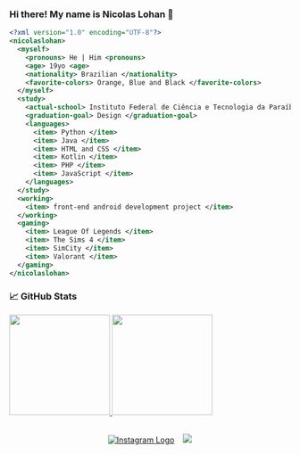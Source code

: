 ### Hi there! My name is Nicolas Lohan 👋


```xml
<?xml version="1.0" encoding="UTF-8"?>
<nicolaslohan>
  <myself>
    <pronouns> He | Him <pronouns>
    <age> 19yo <age>
    <nationality> Brazilian </nationality>
    <favorite-colors> Orange, Blue and Black </favorite-colors>
  </myself>
  <study>
    <actual-school> Instituto Federal de Ciência e Tecnologia da Paraíba - campus Campina Grande </actual-school>
    <graduation-goal> Design </graduation-goal>
    <languages>
      <item> Python </item>
      <item> Java </item>
      <item> HTML and CSS </item>
      <item> Kotlin </item>
      <item> PHP </item>
      <item> JavaScript </item>
    </languages>
  </study>
  <working>
    <item> front-end android development project </item>
  </working>
  <gaming>
    <item> League Of Legends </item>
    <item> The Sims 4 </item>
    <item> SimCity </item>
    <item> Valorant </item>
  </gaming>
</nicolaslohan>
```

### &#x1f4c8; GitHub Stats

<div>
  <a href="https://github.com/nicolaslohan">
  <img height="180em" src="https://github-readme-stats.vercel.app/api?username=nicolaslohan&show_icons=true&theme=dark&include_all_commits=true&count_private=true"/>
  <img height="180em" src="https://github-readme-stats.vercel.app/api/top-langs/?username=nicolaslohan&layout=compact&langs_count=16&theme=dark"/>
<div>

<p align="center">
<br>
<a href="https://www.instagram.com/nascolas/"><img src="https://img.shields.io/badge/Instagram-E4405F?style=for-the-badge&logo=instagram&logoColor=white" title="Jônatas's Instagram" alt="Instagram Logo" /></a>&nbsp;&nbsp;&nbsp;
<a target="_blank" href="mailto:nicolauraujo@gmail.com"><img src="https://img.shields.io/badge/-Gmail-D14836?style=for-the-badge&logo=Gmail&logoColor=white"></img></a>
<br>
</p>
